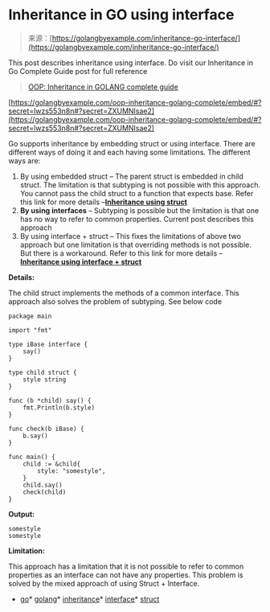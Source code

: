 <!--yml
category: 未分类
date: 2024-10-13 06:00:38
-->

# Inheritance in GO using interface

> 来源：[https://golangbyexample.com/inheritance-go-interface/](https://golangbyexample.com/inheritance-go-interface/)

This post describes inheritance using interface. Do visit our Inheritance in Go Complete Guide post for full reference

> [OOP: Inheritance in GOLANG complete guide](https://golangbyexample.com/oop-inheritance-golang-complete/)

[https://golangbyexample.com/oop-inheritance-golang-complete/embed/#?secret=lwzs553n8n#?secret=ZXUMNIsae2](https://golangbyexample.com/oop-inheritance-golang-complete/embed/#?secret=lwzs553n8n#?secret=ZXUMNIsae2)

Go supports inheritance by embedding struct or using interface. There are different ways of doing it and each having some limitations. The different ways are:

1.  By using embedded struct – The parent struct is embedded in child struct. The limitation is that subtyping is not possible with this approach. You cannot pass the child struct to a function that expects base. Refer this link for more details –**[Inheritance using struct](https://golangbyexample.com/inheritance-go-struct/)**
2.  **By using interfaces** – Subtyping is possible but the limitation is that one has no way to refer to common properties. Current post describes this approach
3.  By using interface + struct – This fixes the limitations of above two approach but one limitation is that overriding methods is not possible. But there is a workaround. Refer to this link for more details – **[Inheritance using interface + struct](https://golangbyexample.com/inheritance-go-interface-struct/)**

**Details:**

The child struct implements the methods of a common interface. This approach also solves the problem of subtyping. See below code

```
package main

import "fmt"

type iBase interface {
	say()
}

type child struct {
	style string
}

func (b *child) say() {
	fmt.Println(b.style)
}

func check(b iBase) {
	b.say()
}

func main() {
	child := &child{
		style: "somestyle",
	}
	child.say()
	check(child)
} 
```

**Output:**

```
somestyle
somestyle
```

**Limitation:**

This approach has a limitation that it is not possible to refer to common properties as an interface can not have any properties. This problem is solved by the mixed approach of using Struct + Interface.

*   [go](https://golangbyexample.com/tag/go/)*   [golang](https://golangbyexample.com/tag/golang/)*   [inheritance](https://golangbyexample.com/tag/inheritance/)*   [interface](https://golangbyexample.com/tag/interface/)*   [struct](https://golangbyexample.com/tag/struct/)